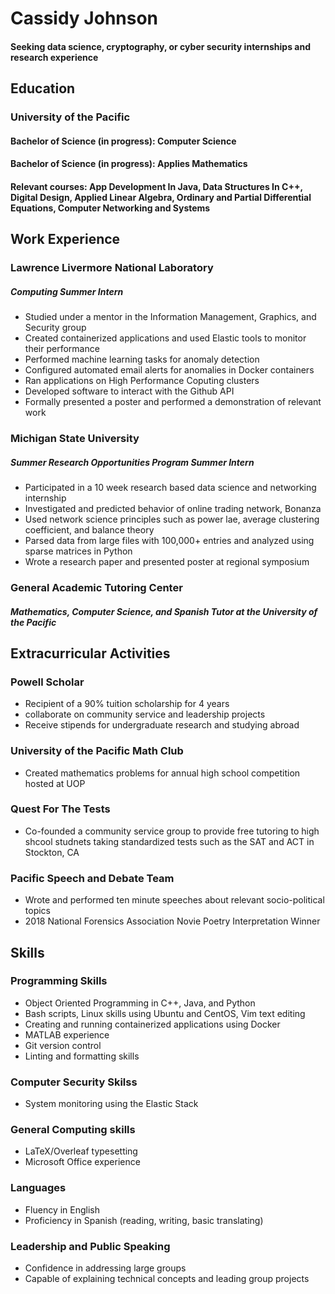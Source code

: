 # Cassidy Johnson

#### Seeking data science, cryptography, or cyber security internships and research experience

## Education

### University of the Pacific 

#### Bachelor of Science (in progress): Computer Science

#### Bachelor of Science (in progress): Applies Mathematics

#### Relevant courses: App Development In Java, Data Structures In C++, Digital Design, Applied Linear Algebra, Ordinary and Partial Differential Equations, Computer Networking and Systems

## Work Experience

### Lawrence Livermore National Laboratory

##### Computing Summer Intern

* Studied under a mentor in the Information Management, Graphics, and Security group
* Created containerized applications and used Elastic tools to monitor their performance
* Performed machine learning tasks for anomaly detection
* Configured automated email alerts for anomalies in Docker containers
* Ran applications on High Performance Coputing clusters
* Developed software to interact with the Github API
* Formally presented a poster and performed a demonstration of relevant work

### Michigan State University

##### Summer Research Opportunities Program Summer Intern

* Participated in a 10 week research based data science and networking internship
* Investigated and predicted behavior of online trading network, Bonanza
* Used network science principles such as power lae, average clustering coefficient, and balance theory
* Parsed data from large files with 100,000+ entries and analyzed using sparse matrices in Python
* Wrote a research paper and presented poster at regional symposium

### General Academic Tutoring Center

##### Mathematics, Computer Science, and Spanish Tutor at the University of the Pacific

## Extracurricular Activities

### Powell Scholar

* Recipient of a 90% tuition scholarship for 4 years
* collaborate on community service and leadership projects
* Receive stipends for undergraduate research and studying abroad

### University of the Pacific Math Club

* Created mathematics problems for annual high school competition hosted at UOP

### Quest For The Tests

* Co-founded a community service group to provide free tutoring to high shcool studnets taking standardized tests such as the SAT and ACT in Stockton, CA

### Pacific Speech and Debate Team

* Wrote and performed ten minute speeches about relevant socio-political topics
* 2018 National Forensics Association Novie Poetry Interpretation Winner

## Skills

### Programming Skills

* Object Oriented Programming in C++, Java, and Python
* Bash scripts, Linux skills using Ubuntu and CentOS, Vim text editing
* Creating and running containerized applications using Docker
* MATLAB experience
* Git version control
* Linting and formatting skills

### Computer Security Skilss

* System monitoring using the Elastic Stack

### General Computing skills

* LaTeX/Overleaf typesetting
* Microsoft Office experience

### Languages

* Fluency in English
* Proficiency in Spanish (reading, writing, basic translating)

### Leadership and Public Speaking

* Confidence in addressing large groups
* Capable of explaining technical concepts and leading group projects 
